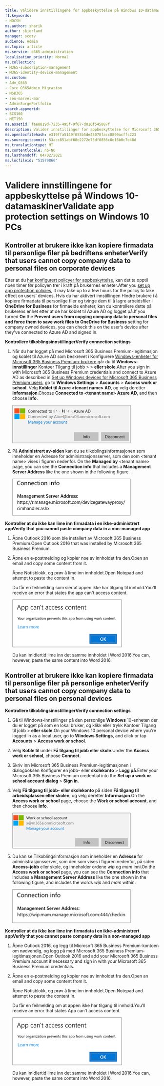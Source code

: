 ```yaml
---
title: Validere innstillingene for appbeskyttelse på Windows 10-datamaskiner
f1.keywords:
- NOCSH
ms.author: sharik
author: skjerland
manager: scotv
audience: Admin
ms.topic: article
ms.service: o365-administration
localization_priority: Normal
ms.collection:
- M365-subscription-management
- M365-identity-device-management
ms.custom:
- Adm_O365
- Core_O365Admin_Migration
- MSB365
- seo-marvel-mar
- AdminSurgePortfolio
search.appverid:
- BCS160
- MET150
ms.assetid: fae8819d-7235-495f-9f07-d016f545887f
description: Valider innstillinger for appbeskyttelse for Microsoft 365 Business Premium på Windows 10-enheter, og kontroller at brukere ikke kan kopiere firmadata til personlige filer eller ikke-administrerte apper.
ms.openlocfilehash: e319ffa5149f055b5de45078facc8899acffc223
ms.sourcegitcommit: 53acc851abf68e2272e75df0856c0e16b0c7e48d
ms.translationtype: MT
ms.contentlocale: nb-NO
ms.lasthandoff: 04/02/2021
ms.locfileid: "51579866"
---
```

# <a name="validate-app-protection-settings-on-windows-10-pcs"></a><span data-ttu-id="f1ae1-103">Validere innstillingene for appbeskyttelse på Windows 10-datamaskiner</span><span class="sxs-lookup"><span data-stu-id="f1ae1-103">Validate app protection settings on Windows 10 PCs</span></span>

## <a name="verify-that-users-cannot-copy-company-data-to-personal-files-on-corporate-devices"></a><span data-ttu-id="f1ae1-104">Kontroller at brukere ikke kan kopiere firmadata til personlige filer på bedriftens enheter</span><span class="sxs-lookup"><span data-stu-id="f1ae1-104">Verify that users cannot copy company data to personal files on corporate devices</span></span>

<span data-ttu-id="f1ae1-105">Etter at du [har konfigurert policyer for appbeskyttelse](protection-settings-for-windows-10-devices.md), kan det ta opptil noen timer før policyen trer i kraft på brukernes enheter.</span><span class="sxs-lookup"><span data-stu-id="f1ae1-105">After you [set up app protection policies](protection-settings-for-windows-10-devices.md), it may take up to a few hours for the policy to take effect on users' devices.</span></span> <span data-ttu-id="f1ae1-106">Hvis du  har aktivert innstillingen Hindre brukere i å kopiere firmadata til personlige filer og tvinge dem til å lagre arbeidsfiler i **OneDrive for Business** for firmaeide enheter, kan du kontrollere dette på brukerens enhet etter at de har koblet til Azure AD og logget på.</span><span class="sxs-lookup"><span data-stu-id="f1ae1-106">If you turned **On** the **Prevent users from copying company data to personal files and force them to save work files to OneDrive for Business** setting for company owned devices, you can check this on the user's device after they've connected to Azure AD and signed in.</span></span> 
  
 <span data-ttu-id="f1ae1-107">**Kontrollere tilkoblingsinnstillinger**</span><span class="sxs-lookup"><span data-stu-id="f1ae1-107">**Verify connection settings**</span></span>
  
1. <span data-ttu-id="f1ae1-108">Når du har logget på med Microsoft 365 Business Premium-legitimasjon og koblet til Azure AD som beskrevet i Konfigurere [Windows-enheter for Microsoft 365 Business Premium-brukere,](set-up-windows-devices.md)går du til **Windows-innstillinger** Kontoer Tilgang til jobb \>  \> **eller skole**.</span><span class="sxs-lookup"><span data-stu-id="f1ae1-108">After you sign in with Microsoft 365 Business Premium credentials and connect to Azure AD as described in [Set up Windows devices for Microsoft 365 Business Premium users](set-up-windows-devices.md), go to **Windows Settings** \> **Accounts** \> **Access work or school**.</span></span> <span data-ttu-id="f1ae1-109">Velg **Koblet til Azure \<tenant name\> AD**, og velg deretter **Informasjon**.</span><span class="sxs-lookup"><span data-stu-id="f1ae1-109">Choose **Connected to \<tenant name\> Azure AD**, and then choose **Info**.</span></span>
    
    ![Click or tap Info on the Connected to Azure AD dialog.](../media/a36ede2b-d1a0-4d4e-8ea7-af39b4b63890.png)
  
2. <span data-ttu-id="f1ae1-111">På **Administrert av-siden** kan du se tilkoblingsinformasjonen som inneholder en Adresse for administrasjonsserver, som den som \<tenant name\> vises i figuren nedenfor.  </span><span class="sxs-lookup"><span data-stu-id="f1ae1-111">On the **Managed by** \<tenant name\> page, you can see the **Connection info** that includes a **Management Server Address** like the one shown in the following figure.</span></span> 
    
    ![Managed by page shows connection info of the device manager URL.](../media/47515a8e-2d0c-4bea-99f0-6b2545b88a11.png)
  
 <span data-ttu-id="f1ae1-113">**Kontroller at du ikke kan lime inn firmadata i en ikke-administrert app**</span><span class="sxs-lookup"><span data-stu-id="f1ae1-113">**Verify that you cannot paste company data in a non-managed app**</span></span>
  
1. <span data-ttu-id="f1ae1-114">Åpne Outlook 2016 som ble installert av Microsoft 365 Business Premium.</span><span class="sxs-lookup"><span data-stu-id="f1ae1-114">Open Outlook 2016 that was installed by Microsoft 365 Business Premium.</span></span>
    
2. <span data-ttu-id="f1ae1-115">Åpne en e-postmelding og kopier noe av innholdet fra den.</span><span class="sxs-lookup"><span data-stu-id="f1ae1-115">Open an email and copy some content from it.</span></span>
    
    <span data-ttu-id="f1ae1-116">Åpne Notisblokk, og prøv å lime inn innholdet.</span><span class="sxs-lookup"><span data-stu-id="f1ae1-116">Open Notepad and attempt to paste the content in.</span></span>
    
    <span data-ttu-id="f1ae1-117">Du får en feilmelding som sier at appen ikke har tilgang til innhold.</span><span class="sxs-lookup"><span data-stu-id="f1ae1-117">You'll receive an error that states the app can't access content.</span></span>
    
    ![A dialog that states app can't access content when you paste into an unmanaged app.](../media/5e82b154-cf2f-43c8-ae80-b45d8ad80e56.png)
  
    <span data-ttu-id="f1ae1-119">Du kan imidlertid lime inn det samme innholdet i Word 2016.</span><span class="sxs-lookup"><span data-stu-id="f1ae1-119">You can, however, paste the same content into Word 2016.</span></span>
    
## <a name="verify-that-users-cannot-copy-company-data-to-personal-files-on-personal-devices"></a><span data-ttu-id="f1ae1-120">Kontroller at brukere ikke kan kopiere firmadata til personlige filer på personlige enheter</span><span class="sxs-lookup"><span data-stu-id="f1ae1-120">Verify that users cannot copy company data to personal files on personal devices</span></span>

 <span data-ttu-id="f1ae1-121">**Kontrollere tilkoblingsinnstillinger**</span><span class="sxs-lookup"><span data-stu-id="f1ae1-121">**Verify connection settings**</span></span>
  
1. <span data-ttu-id="f1ae1-122">Gå til Windows-innstillinger på den personlige **Windows** 10-enheten der du er  logget på som en lokal bruker, og klikk eller trykk Kontoer Tilgang til jobb \> **eller skole.**</span><span class="sxs-lookup"><span data-stu-id="f1ae1-122">On your Windows 10 personal device where you're logged in as a local user, go to **Windows Settings**, and click or tap **Accounts** \> **Access work or school**.</span></span>
    
2. <span data-ttu-id="f1ae1-123">Velg **Koble til** under **Få tilgang til jobb eller skole**.</span><span class="sxs-lookup"><span data-stu-id="f1ae1-123">Under the **Access work or school**, choose **Connect**.</span></span>
    
3. <span data-ttu-id="f1ae1-124">Skriv inn Microsoft 365 Business Premium-legitimasjonen i dialogboksen Konfigurer en jobb- eller **skolekonto** \> **Logg på**.</span><span class="sxs-lookup"><span data-stu-id="f1ae1-124">Enter your Microsoft 365 Business Premium credential into the **Set up a work or school account dialog** \> **Sign in**.</span></span>
    
4. <span data-ttu-id="f1ae1-125">Velg **Få tilgang til jobb- eller skolekonto** på siden **Få tilgang til arbeidsplassen eller skolen**, og velg deretter **Informasjon**.</span><span class="sxs-lookup"><span data-stu-id="f1ae1-125">On the **Access work or school** page, choose the **Work or school account**, and then choose **Info**.</span></span>
    
    ![Klikk eller trykk informasjon i dialogboksen Jobb- eller skolekonto.](../media/63bd8b32-cb32-4afa-8ce0-6070ac403abc.png)
  
5. <span data-ttu-id="f1ae1-127">Du kan se Tilkoblingsinformasjon som  inneholder en **Adresse** for administrasjonsserver, som den som vises i figuren nedenfor, på siden **Access-jobb** eller skole, og inneholder ordene *wip* og *mam* inni.</span><span class="sxs-lookup"><span data-stu-id="f1ae1-127">On the **Access work or school** page, you can see the **Connection info** that includes a **Management Server Address** like the one shown in the following figure, and includes the words  *wip*  and  *mam*  within.</span></span> 
    
    ![Managed by page shows connection info URL that includes the words mam and wpi.](../media/abd4eaf4-44fa-4538-a3e8-1e0d331dfe1e.png)
  
 <span data-ttu-id="f1ae1-129">**Kontroller at du ikke kan lime inn firmadata i en ikke-administrert app**</span><span class="sxs-lookup"><span data-stu-id="f1ae1-129">**Verify that you cannot paste company data in a non-managed app**</span></span>
  
1. <span data-ttu-id="f1ae1-130">Åpne Outlook 2016, og legg til Microsoft 365 Business Premium-kontoen om nødvendig, og logg på med Microsoft 365 Business Premium-legitimasjonen.</span><span class="sxs-lookup"><span data-stu-id="f1ae1-130">Open Outlook 2016 and add your Microsoft 365 Business Premium account if necessary and sign in with your Microsoft 365 Business Premium credentials.</span></span>
    
2. <span data-ttu-id="f1ae1-131">Åpne en e-postmelding og kopier noe av innholdet fra den.</span><span class="sxs-lookup"><span data-stu-id="f1ae1-131">Open an email and copy some content from it.</span></span>
    
    <span data-ttu-id="f1ae1-132">Åpne Notisblokk, og prøv å lime inn innholdet.</span><span class="sxs-lookup"><span data-stu-id="f1ae1-132">Open Notepad and attempt to paste the content in.</span></span>
    
    <span data-ttu-id="f1ae1-133">Du får en feilmelding om at appen ikke har tilgang til innhold.</span><span class="sxs-lookup"><span data-stu-id="f1ae1-133">You'll receive an error that states App can't access content.</span></span>
    
    ![A dialog that states app can't access content when you paste into an unmanaged app.](../media/5e82b154-cf2f-43c8-ae80-b45d8ad80e56.png)
  
    <span data-ttu-id="f1ae1-135">Du kan imidlertid lime inn det samme innholdet i Word 2016.</span><span class="sxs-lookup"><span data-stu-id="f1ae1-135">You can, however, paste the same content into Word 2016.</span></span>
    

